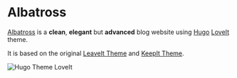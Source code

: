# Albatross

[Albatross](https://github.com/ripa01) is a **clean**, **elegant** but **advanced** blog website using [Hugo](https://gohugo.io/) [LoveIt](https://github.com/liuzc/LoveIt/) theme.

It is based on the original [LeaveIt Theme](https://github.com/liuzc/LeaveIt/) and [KeepIt Theme](https://github.com/liuzc/LeaveIt/).

![Hugo Theme LoveIt](/lib/images/windows2.png)